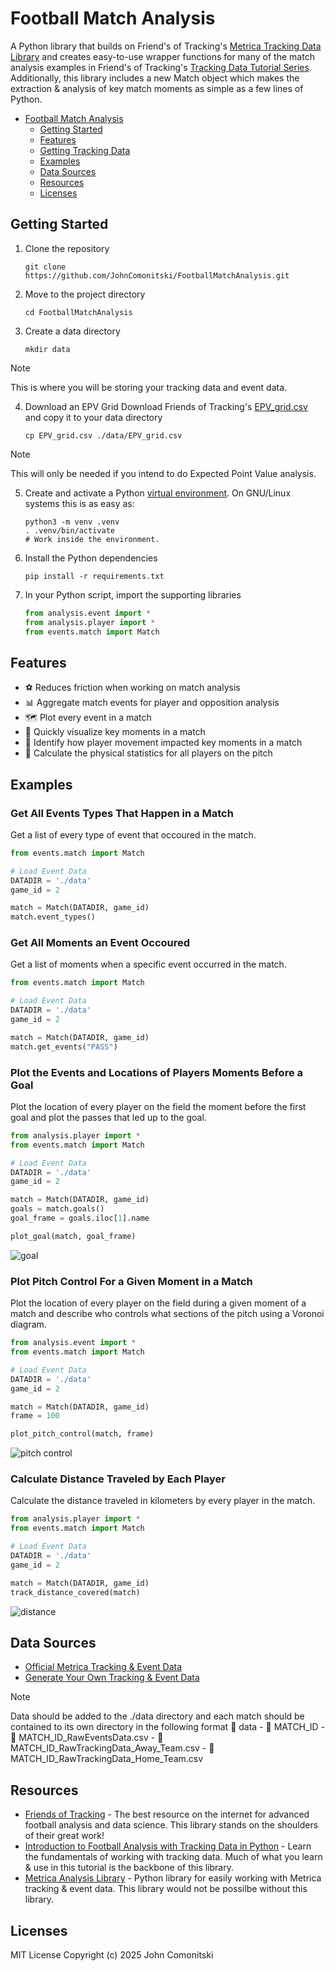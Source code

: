 # Football Match Analysis

A Python library that builds on Friend's of Tracking's [Metrica Tracking Data Library](https://github.com/Friends-of-Tracking-Data-FoTD/LaurieOnTracking) and creates easy-to-use wrapper functions for many of the match analysis examples in Friend's of Tracking's [Tracking Data Tutorial Series](https://www.youtube.com/watch?v=8TrleFklEsE). Additionally, this library includes a new Match object which makes the extraction & analysis of key match moments as simple as a few lines of Python.

<!--TOC-->

- [Football Match Analysis](#footbal-match-analysis)
  - [Getting Started](#getting-started)
  - [Features](#features)
  - [Getting Tracking Data](#getting-tracking-data)
  - [Examples](#examples)
  - [Data Sources](#data-sources)
  - [Resources](#resources)
  - [Licenses](#license)


## Getting Started

1. Clone the repository

   ```shell
   git clone https://github.com/JohnComonitski/FootballMatchAnalysis.git
   ```

2. Move to the project directory

   ```shell
   cd FootballMatchAnalysis
   ```

3. Create a data directory

   ```shell
   mkdir data
   ```
  > [!NOTE]
  > This is where you will be storing your tracking data and event data.

4. Download an EPV Grid
   Download Friends of Tracking's [EPV_grid.csv](https://github.com/Friends-of-Tracking-Data-FoTD/LaurieOnTracking/blob/master/EPV_grid.csv) and copy it to your data directory
    ```shell
   cp EPV_grid.csv ./data/EPV_grid.csv
   ```
  > [!NOTE]
  > This will only be needed if you intend to do Expected Point Value analysis.

5. Create and activate a Python
   [virtual environment](https://docs.python.org/3/library/venv.html#creating-virtual-environments).
   On GNU/Linux systems this is as easy as:

   ```shell
   python3 -m venv .venv
   . .venv/bin/activate
   # Work inside the environment.
   ```

6. Install the Python dependencies

   ```shell
   pip install -r requirements.txt
   ```

7. In your Python script, import the supporting libraries

    ```python
    from analysis.event import *
    from analysis.player import *
    from events.match import Match
    ```

## Features
- ⚽ Reduces friction when working on match analysis
- 📊 Aggregate match events for player and opposition analysis
- 🗺️ Plot every event in a match
- 🔑 Quickly visualize key moments in a match
- 🔎 Identify how player movement impacted key moments in a match
- 🏃 Calculate the physical statistics for all players on the pitch


## Examples
### Get All Events Types That Happen in a Match
Get a list of every type of event that occoured in the match.

```python
from events.match import Match

# Load Event Data
DATADIR = './data'
game_id = 2

match = Match(DATADIR, game_id)
match.event_types()
```

### Get All Moments an Event Occoured
Get a list of moments when a specific event occurred in the match.

```python
from events.match import Match

# Load Event Data
DATADIR = './data'
game_id = 2

match = Match(DATADIR, game_id)
match.get_events("PASS")
```

### Plot the Events and Locations of Players Moments Before a Goal
Plot the location of every player on the field the moment before the first goal and plot the passes that led up to the goal.

```python
from analysis.player import *
from events.match import Match

# Load Event Data
DATADIR = './data'
game_id = 2

match = Match(DATADIR, game_id)
goals = match.goals()
goal_frame = goals.iloc[1].name

plot_goal(match, goal_frame)
```

![goal](./examples/goal.png)

### Plot Pitch Control For a Given Moment in a Match
Plot the location of every player on the field during a given moment of a match and describe who controls what sections of the pitch using a Voronoi diagram.

```python
from analysis.event import *
from events.match import Match

# Load Event Data
DATADIR = './data'
game_id = 2

match = Match(DATADIR, game_id)
frame = 100

plot_pitch_control(match, frame)
``` 

![pitch control](./examples/pitch_control.png)

### Calculate Distance Traveled by Each Player
Calculate the distance traveled in kilometers by every player in the match.

```python
from analysis.player import *
from events.match import Match

# Load Event Data
DATADIR = './data'
game_id = 2

match = Match(DATADIR, game_id)
track_distance_covered(match)
```

![distance](./examples/distance.png)

## Data Sources
 - [Official Metrica Tracking & Event Data](https://github.com/metrica-sports/sample-data)
 - [Generate Your Own Tracking & Event Data](https://github.com/JohnComonitski/FootballTrackingDataGeneration)
  > [!NOTE]
  > Data should be added to the ./data directory and each match should be contained to its own directory in the following format 
  > 📁 data
  >   \- 📁 MATCH_ID
  >     \- 📄 MATCH_ID_RawEventsData.csv
  >     \- 📄 MATCH_ID_RawTrackingData_Away_Team.csv
  >     \- 📄 MATCH_ID_RawTrackingData_Home_Team.csv

## Resources
 - [Friends of Tracking](https://www.youtube.com/@friendsoftracking755) - The best resource on the internet for advanced football analysis and data science. This library stands on the shoulders of their great work!
 - [Introduction to Football Analysis with Tracking Data in Python](https://www.youtube.com/watch?v=8TrleFklEsE) - Learn the fundamentals of working with tracking data. Much of what you learn & use in this tutorial is the backbone of this library.
 - [Metrica Analysis Library](https://github.com/Friends-of-Tracking-Data-FoTD/LaurieOnTracking) - Python library for easily working with Metrica tracking & event data. This library would not be possilbe without this library.


## Licenses
MIT License
Copyright (c) 2025 John Comonitski